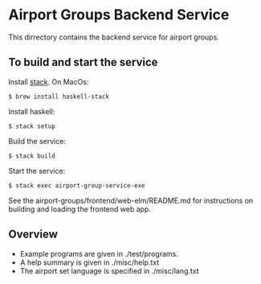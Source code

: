 # Airport Groups Backend Service

This dirrectory contains the backend service for airport groups.


## To build and start the service


Install [stack](https://docs.haskellstack.org/en/stable/README/). On MacOs:

`$ brew install haskell-stack`

Install haskell:

`$ stack setup`

Build the service:

`$ stack build`

Start the service:

`$ stack exec airport-group-service-exe`

See the airport-groups/frontend/web-elm/README.md for instructions on building and loading the frontend web app.


## Overview

* Example programs are given in ./test/programs.
* A help summary is given in ./misc/help.txt
* The airport set language is specified in ./misc/lang.txt
